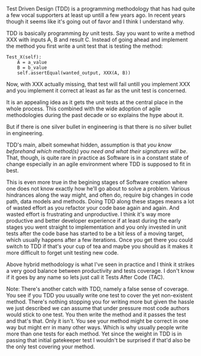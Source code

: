 Test Driven Design (TDD) is a programming methodology that has had quite a few vocal supporters at least up untill a few years ago.
In recent years though it seems like it's going out of favor and I think I understand why.

TDD is basically programming _by_ unit tests. Say you want to write a method XXX with inputs A, B and 
result C. Instead of going ahead and implement the method you first write a unit test that is testing the method: 

    Test_X(self):
        A = a_value
        B = b_value
        self.assertEqual(wanted_output, XXX(A, B))

Now, with XXX actually missing, that test will fail untill you implement XXX and you implement it correct at least 
as far as the unit test is concerned.

It is an appealing idea as it gets the unit tests at the central place in the whole process. This combined 
with the wide adoption of agile methodologies during the past decade or so explains the hype about it.

But if there is one silver bullet in engineering is that there is no silver bullet in engineering.

TDD's main, albeit somewhat hidden, assumption is that _you know beforehand which method(s) you need and what their signatures will be_.
That, though, is quite rare in practice as Software is in a constant state of change especially in an agile environment where TDD is 
supposed to fit in best.

This is even more true in the begining stages of Software creation where one does not know exactly how he'll go about to solve a problem. 
Various hindrances along  the way might, and often do, require big changes in code path, data models and methods. Doing TDD along 
these stages means a lot of wasted effort as you refactor your code base again and again. And wasted effort is frustrating and unproductive. 
I think it's way more productive and better developer experience if at least during the early stages you went straight to implementation 
and you only invested in unit tests after the code base has started to be a bit less of a moving target, which usually happens after a few iterations. 
Once you get there you could switch to TDD if that's your cup of tea and maybe you should as it makes it more difficult to forget unit testing new code.

Above hybrid methodology is what I've seen in practice and I think it strikes a very good balance between productivity and tests coverage. 
I don't know if it goes by any name so lets just call it Tests After Code (TAC).


Note: There's another catch with TDD, namely a false sense of coverage. You see if you TDD you usually write one test to cover the 
yet non-existent method. There's nothing stopping you for writing more but given the hassle we just described we can assume that under 
pressure most code authors would stick to one test. You then write the method and it passes the test and that's that. Only it isn't. 
You see your method might be correct in one way but might err in many other ways. Which is why usually people write more than one tests 
for each method. Yet since the weight in TDD is in passing that initial gatekeeper test I wouldn't be surprised if that'd also be 
the only test covering your method.
